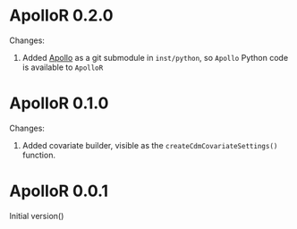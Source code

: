ApolloR 0.2.0
=============

Changes:

1. Added [Apollo](https://github.com/OHDSI/Apollo) as a git submodule in `inst/python`, so `Apollo` Python code is available to `ApolloR`


ApolloR 0.1.0
=============

Changes:

1. Added covariate builder, visible as the `createCdmCovariateSettings()` function.


ApolloR 0.0.1
=============

Initial version()
